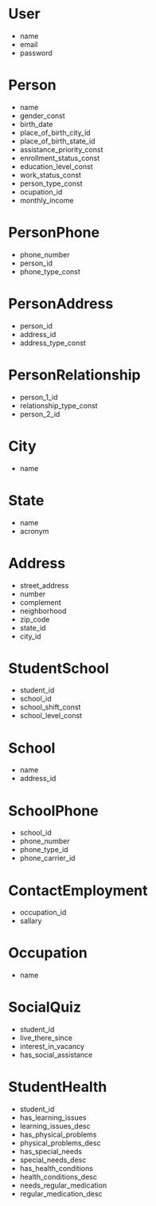 # User
* name
* email
* password

# Person
* name
* gender_const
* birth_date
* place_of_birth_city_id
* place_of_birth_state_id
* assistance_priority_const
* enrollment_status_const
* education_level_const
* work_status_const
* person_type_const
* ocupation_id
* monthly_income

# PersonPhone
* phone_number
* person_id
* phone_type_const

# PersonAddress
* person_id
* address_id
* address_type_const

# PersonRelationship
* person_1_id
* relationship_type_const
* person_2_id

# City
* name

# State
* name
* acronym

# Address
* street_address
* number
* complement
* neighborhood
* zip_code
* state_id
* city_id

# StudentSchool
* student_id
* school_id
* school_shift_const
* school_level_const

# School
* name
* address_id

# SchoolPhone
* school_id
* phone_number
* phone_type_id
* phone_carrier_id

# ContactEmployment
* occupation_id
* sallary

# Occupation
* name

# SocialQuiz
* student_id
* live_there_since
* interest_in_vacancy
* has_social_assistance

# StudentHealth
* student_id
* has_learning_issues
* learning_issues_desc
* has_physical_problems
* physical_problems_desc
* has_special_needs
* special_needs_desc
* has_health_conditions
* health_conditions_desc
* needs_regular_medication
* regular_medication_desc
